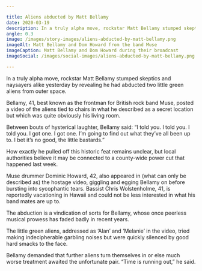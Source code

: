 ```yaml
---

title: Aliens abducted by Matt Bellamy
date: 2020-03-19
description: In a truly alpha move, rockstar Matt Bellamy stumped skeptics and naysayers alike yesterday by revealing he had abducted two little green aliens from outer space.
angle: 0.3
image: /images/story-images/aliens-abducted-by-matt-bellamy.png
imageAlt: Matt Bellamy and Dom Howard from the band Muse
imageCaption: Matt Bellamy and Dom Howard during their broadcast
imageSocial: /images/social-images/aliens-abducted-by-matt-bellamy.png

---
```


In a truly alpha move, rockstar Matt Bellamy stumped skeptics and naysayers alike yesterday by revealing he had abducted two little green aliens from outer space.

Bellamy, 41, best known as the frontman for British rock band Muse, posted a video of the aliens tied to chairs in what he described as a secret location but which was quite obviously his living room.

Between bouts of hysterical laughter, Bellamy said: “I told you. I told you. I told you. I got one. I got one. I’m going to find out what they’ve all been up to. I bet it’s no good, the little bastards.”

How exactly he pulled off this historic feat remains unclear, but local authorities believe it may be connected to a county-wide power cut that happened last week.

Muse drummer Dominic Howard, 42, also appeared in (what can only be described as) the hostage video, giggling and egging Bellamy on before bursting into sycophantic tears. Bassist Chris Wolstenholme, 41, is reportedly vacationing in Hawaii and could not be less interested in what his band mates are up to.

The abduction is a vindication of sorts for Bellamy, whose once peerless musical prowess has faded badly in recent years.

The little green aliens, addressed as ‘Alan’ and ‘Melanie’ in the video, tried making indecipherable garbling noises but were quickly silenced by good hard smacks to the face.

Bellamy demanded that further aliens turn themselves in or else much worse treatment awaited the unfortunate pair. “Time is running out,” he said.